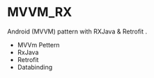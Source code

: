# MVVM_RX
Android (MVVM) pattern with RXJava &amp; Retrofit .
* MVVm Pettern
* RxJava
* Retrofit
* Databinding
